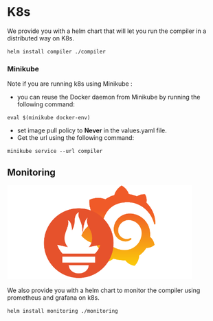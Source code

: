 # K8s

We provide you with a helm chart that will let you run the compiler in a distributed way on K8s.

```shell
helm install compiler ./compiler
```
### Minikube
Note if you are running k8s using Minikube :
* you can reuse the Docker daemon from Minikube by running the following command: 
```shell
eval $(minikube docker-env)
```
* set image pull policy to **Never** in the values.yaml file.
* Get the url using the following command:  
```shell
minikube service --url compiler
```

## Monitoring

![monitoring](../images/prometheus-grafana.png?raw=true "monitoring")

We also provide you with a helm chart to monitor the compiler using prometheus and grafana on k8s.

```shell
helm install monitoring ./monitoring
```
